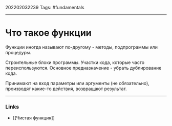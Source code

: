 202202032239
Tags: #fundamentals 

--- 
# Что такое функции
Функции иногда называют по-другому - методы, подпрограммы или процедуры.

Строительные блоки программы. Участки кода, которые часто переиспользуются. Основное предназначение - убрать дублирование кода.

Принимают на вход параметры или аргументы (не обязательно), производят какие-то действия, возвращают результат.

--- 
### Links
- [[Чистая функция]]